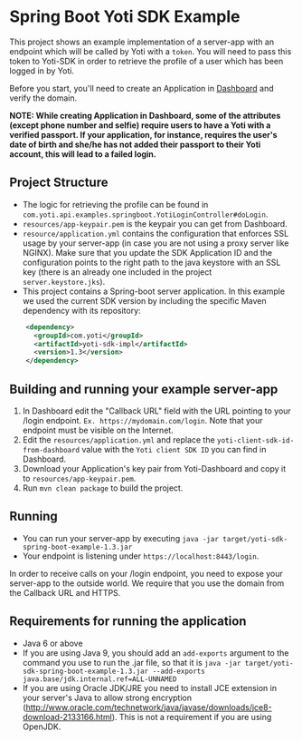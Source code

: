 # Spring Boot Yoti SDK Example

This project shows an example implementation of a server-app with an endpoint which will be called by Yoti with a `token`.
You will need to pass this token to Yoti-SDK in order to retrieve the profile of a user which has been logged in by Yoti.

Before you start, you'll need to create an Application in [Dashboard](https://www.yoti.com/dashboard) and verify the domain.

**NOTE: While creating Application in Dashboard, some of the attributes (except phone number and selfie) require users to have a Yoti with a verified passport. If your application, for instance, requires the user's date of birth and she/he has not added their passport to their Yoti account, this will lead to a failed login.**

## Project Structure
* The logic for retrieving the profile can be found in `com.yoti.api.examples.springboot.YotiLoginController#doLogin`.
* `resources/app-keypair.pem` is the keypair you can get from Dashboard.
* `resource/application.yml` contains the configuration that enforces SSL usage by your server-app (in case you are not using a proxy server like NGINX). Make sure that you update the SDK Application ID and the configuration points to the right path to the java keystore with an SSL key (there is an already one included in the project ``` server.keystore.jks ```).
* This project contains a Spring-boot server application. In this example we used the current SDK version by including the specific Maven dependency with its repository:
```xml
    <dependency>
      <groupId>com.yoti</groupId>
      <artifactId>yoti-sdk-impl</artifactId>
      <version>1.3</version>
    </dependency>
```

## Building and running your example server-app
1. In Dashboard edit the "Callback URL" field with the URL pointing to your /login endpoint.
`Ex. https://mydomain.com/login`. Note that your endpoint must be visible on the Internet.
1. Edit the `resources/application.yml` and replace the `yoti-client-sdk-id-from-dashboard` value with the `Yoti client SDK ID` you can find in Dashboard.
1. Download your Application's key pair from Yoti-Dashboard and copy it to `resources/app-keypair.pem`.
1. Run `mvn clean package` to build the project.

## Running
* You can run your server-app by executing `java -jar target/yoti-sdk-spring-boot-example-1.3.jar`
* Your endpoint is listening under `https://localhost:8443/login`.

In order to receive calls on your /login endpoint, you need to expose your server-app to the outside world. We require that you use the domain from the Callback URL and HTTPS.

## Requirements for running the application
* Java 6 or above
* If you are using Java 9, you should add an `add-exports` argument to the command you use to run the .jar file, so that it is `java -jar target/yoti-sdk-spring-boot-example-1.3.jar --add-exports java.base/jdk.internal.ref=ALL-UNNAMED`
* If you are using Oracle JDK/JRE you need to install JCE extension in your server's Java to allow strong encryption (http://www.oracle.com/technetwork/java/javase/downloads/jce8-download-2133166.html). This is not a requirement if you are using OpenJDK.


